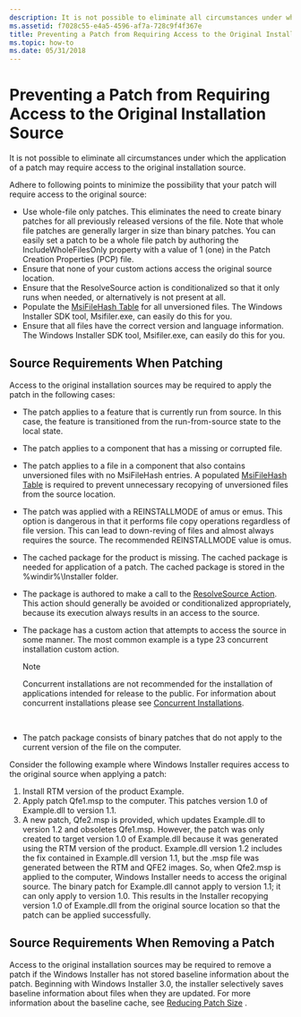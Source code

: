 ```yaml
---
description: It is not possible to eliminate all circumstances under which the application of a patch may require access to the original installation source.
ms.assetid: f7028c55-e4a5-4596-af7a-728c9f4f367e
title: Preventing a Patch from Requiring Access to the Original Installation Source
ms.topic: how-to
ms.date: 05/31/2018
---
```


# Preventing a Patch from Requiring Access to the Original Installation Source

It is not possible to eliminate all circumstances under which the application of a patch may require access to the original installation source.

Adhere to following points to minimize the possibility that your patch will require access to the original source:

-   Use whole-file only patches. This eliminates the need to create binary patches for all previously released versions of the file. Note that whole file patches are generally larger in size than binary patches. You can easily set a patch to be a whole file patch by authoring the IncludeWholeFilesOnly property with a value of 1 (one) in the Patch Creation Properties (PCP) file.
-   Ensure that none of your custom actions access the original source location.
-   Ensure that the ResolveSource action is conditionalized so that it only runs when needed, or alternatively is not present at all.
-   Populate the [MsiFileHash Table](msifilehash-table.md) for all unversioned files. The Windows Installer SDK tool, Msifiler.exe, can easily do this for you.
-   Ensure that all files have the correct version and language information. The Windows Installer SDK tool, Msifiler.exe, can easily do this for you.

## Source Requirements When Patching

Access to the original installation sources may be required to apply the patch in the following cases:

-   The patch applies to a feature that is currently run from source. In this case, the feature is transitioned from the run-from-source state to the local state.
-   The patch applies to a component that has a missing or corrupted file.
-   The patch applies to a file in a component that also contains unversioned files with no MsiFileHash entries. A populated [MsiFileHash Table](msifilehash-table.md) is required to prevent unnecessary recopying of unversioned files from the source location.
-   The patch was applied with a REINSTALLMODE of amus or emus. This option is dangerous in that it performs file copy operations regardless of file version. This can lead to down-reving of files and almost always requires the source. The recommended REINSTALLMODE value is omus.
-   The cached package for the product is missing. The cached package is needed for application of a patch. The cached package is stored in the %windir%\\Installer folder.
-   The package is authored to make a call to the [ResolveSource Action](resolvesource-action.md). This action should generally be avoided or conditionalized appropriately, because its execution always results in an access to the source.
-   The package has a custom action that attempts to access the source in some manner. The most common example is a type 23 concurrent installation custom action.
    > [!Note]  
    > Concurrent installations are not recommended for the installation of applications intended for release to the public. For information about concurrent installations please see [Concurrent Installations](concurrent-installations.md).

     

-   The patch package consists of binary patches that do not apply to the current version of the file on the computer.

Consider the following example where Windows Installer requires access to the original source when applying a patch:

1.  Install RTM version of the product Example.
2.  Apply patch Qfe1.msp to the computer. This patches version 1.0 of Example.dll to version 1.1.
3.  A new patch, Qfe2.msp is provided, which updates Example.dll to version 1.2 and obsoletes Qfe1.msp. However, the patch was only created to target version 1.0 of Example.dll because it was generated using the RTM version of the product. Example.dll version 1.2 includes the fix contained in Example.dll version 1.1, but the .msp file was generated between the RTM and QFE2 images. So, when Qfe2.msp is applied to the computer, Windows Installer needs to access the original source. The binary patch for Example.dll cannot apply to version 1.1; it can only apply to version 1.0. This results in the Installer recopying version 1.0 of Example.dll from the original source location so that the patch can be applied successfully.

## Source Requirements When Removing a Patch

Access to the original installation sources may be required to remove a patch if the Windows Installer has not stored baseline information about the patch. Beginning with Windows Installer 3.0, the installer selectively saves baseline information about files when they are updated. For more information about the baseline cache, see [Reducing Patch Size](reducing-patch-size.md) .

 

 



